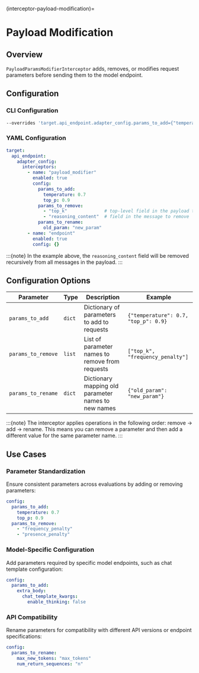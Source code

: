 (interceptor-payload-modification)=

# Payload Modification

## Overview

`PayloadParamsModifierInterceptor` adds, removes, or modifies request parameters before sending them to the model endpoint.

## Configuration

### CLI Configuration

```bash
--overrides 'target.api_endpoint.adapter_config.params_to_add={"temperature":0.7},target.api_endpoint.adapter_config.params_to_remove=["max_tokens"]'
```

### YAML Configuration

```yaml
target:
  api_endpoint:
    adapter_config:
      interceptors:
        - name: "payload_modifier"
          enabled: true
          config:
            params_to_add:
              temperature: 0.7
              top_p: 0.9
            params_to_remove:
              - "top_k"              # top-level field in the payload to remove
              - "reasoning_content"  # field in the message to remove
            params_to_rename:
              old_param: "new_param"
        - name: "endpoint"
          enabled: true
          config: {}
```

:::{note}
In the example above, the `reasoning_content` field will be removed recursively from all messages in the payload.
:::

## Configuration Options

| Parameter | Type | Description | Example |
|-----------|------|-------------|---------|
| `params_to_add` | `dict` | Dictionary of parameters to add to requests | `{"temperature": 0.7, "top_p": 0.9}` |
| `params_to_remove` | `list` | List of parameter names to remove from requests | `["top_k", "frequency_penalty"]` |
| `params_to_rename` | `dict` | Dictionary mapping old parameter names to new names | `{"old_param": "new_param"}` |

:::{note}
The interceptor applies operations in the following order: remove → add → rename. This means you can remove a parameter and then add a different value for the same parameter name.
:::

## Use Cases

### Parameter Standardization

Ensure consistent parameters across evaluations by adding or removing parameters:

```yaml
config:
  params_to_add:
    temperature: 0.7
    top_p: 0.9
  params_to_remove:
    - "frequency_penalty"
    - "presence_penalty"
```

### Model-Specific Configuration

Add parameters required by specific model endpoints, such as chat template configuration:

```yaml
config:
  params_to_add:
    extra_body:
      chat_template_kwargs:
        enable_thinking: false
```

### API Compatibility

Rename parameters for compatibility with different API versions or endpoint specifications:

```yaml
config:
  params_to_rename:
    max_new_tokens: "max_tokens"
    num_return_sequences: "n"
```
